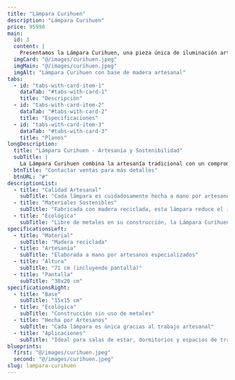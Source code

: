 ```yaml
---
title: "Lámpara Curihuen"
description: "Lámpara Curihuen"
price: 95990
main:
  id: 3
  content: |
    Presentamos la Lámpara Curihuen, una pieza única de iluminación artesanal. Cada lámpara está meticulosamente elaborada por hábiles artesanos, utilizando madera reciclada para ofrecer un toque natural y sostenible a tu espacio. No se utilizan metales, asegurando así un producto ecológico y duradero.
  imgCard: "@/images/curihuen.jpeg"
  imgMain: "@/images/curihuen.jpeg"
  imgAlt: "Lámpara Curihuen con base de madera artesanal"
tabs:
  - id: "tabs-with-card-item-1"
    dataTab: "#tabs-with-card-1"
    title: "Descripción"
  - id: "tabs-with-card-item-2"
    dataTab: "#tabs-with-card-2"
    title: "Especificaciones"
  - id: "tabs-with-card-item-3"
    dataTab: "#tabs-with-card-3"
    title: "Planos"
longDescription:
  title: "Lámpara Curihuen - Artesanía y Sostenibilidad"
  subTitle: |
    La Lámpara Curihuen combina la artesanía tradicional con un compromiso ecológico. Fabricada con madera reciclada y elaborada a mano, cada lámpara es una expresión única de diseño y cuidado ambiental.
  btnTitle: "Contactar ventas para más detalles"
  btnURL: "#"
descriptionList:
  - title: "Calidad Artesanal"
    subTitle: "Cada lámpara es cuidadosamente hecha a mano por artesanos expertos, garantizando calidad y singularidad."
  - title: "Materiales Sostenibles"
    subTitle: "Fabricada con madera reciclada, esta lámpara reduce el impacto ambiental y promueve la sostenibilidad."
  - title: "Ecológica"
    subTitle: "Libre de metales en su construcción, la Lámpara Curihuen es una opción ecológica para iluminar tu espacio."
specificationsLeft:
  - title: "Material"
    subTitle: "Madera reciclada"
  - title: "Artesanía"
    subTitle: "Elaborada a mano por artesanos especializados"
  - title: "Altura"
    subTitle: "71 cm (incluyendo pantalla)"
  - title: "Pantalla"
    subTitle: "38x20 cm"
specificationsRight:
  - title: "Base"
    subTitle: "15x15 cm"
  - title: "Ecológica"
    subTitle: "Construcción sin uso de metales"
  - title: "Hecha por Artesanos"
    subTitle: "Cada lámpara es única gracias al trabajo artesanal"
  - title: "Aplicaciones"
    subTitle: "Ideal para salas de estar, dormitorios y espacios de trabajo que buscan un diseño natural"
blueprints:
  first: "@/images/curihuen.jpeg"
  second: "@/images/curihuen.jpeg"
slug: lampara-curihuen
---
```

